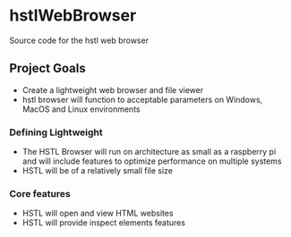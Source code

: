 # hstlWebBrowser
Source code for the hstl web browser

## Project Goals

- Create a lightweight web browser and file viewer
- hstl browser will function to acceptable parameters on Windows, MacOS and Linux environments

### Defining Lightweight

- The HSTL Browser will run on architecture as small as a raspberry pi and will include features to optimize performance on multiple systems
- HSTL will be of a relatively small file size

### Core features

- HSTL will open and view HTML websites
- HSTL will provide inspect elements features
